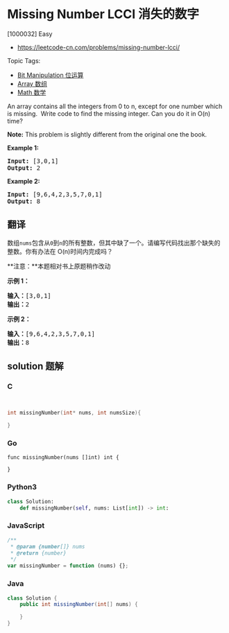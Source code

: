 # Missing Number LCCI 消失的数字

[1000032] Easy

- https://leetcode-cn.com/problems/missing-number-lcci/

Topic Tags:

- [Bit Manipulation 位运算](https://leetcode-cn.com/tag/bit-manipulation/)
- [Array 数组](https://leetcode-cn.com/tag/array/)
- [Math 数学](https://leetcode-cn.com/tag/math/)

An array contains all the integers from 0 to n, except for one number which is missing.  Write code to find the missing integer. Can you do it in O(n) time?

**Note:** This problem is slightly different from the original one the book.

**Example 1:**

<pre><strong>Input: </strong>[3,0,1]
<strong>Output: </strong>2</pre>

**Example 2:**

<pre><strong>Input: </strong>[9,6,4,2,3,5,7,0,1]
<strong>Output: </strong>8
</pre>

## 翻译

数组`nums`包含从`0`到`n`的所有整数，但其中缺了一个。请编写代码找出那个缺失的整数。你有办法在 O(n)时间内完成吗？

**注意：**本题相对书上原题稍作改动

**示例 1：**

<pre><strong>输入：</strong>[3,0,1]
<strong>输出：</strong>2</pre>

**示例 2：**

<pre><strong>输入：</strong>[9,6,4,2,3,5,7,0,1]
<strong>输出：</strong>8
</pre>

## solution 题解

### C

```c


int missingNumber(int* nums, int numsSize){

}


```

### Go

```golang
func missingNumber(nums []int) int {

}
```

### Python3

```python
class Solution:
    def missingNumber(self, nums: List[int]) -> int:
```

### JavaScript

```javascript
/**
 * @param {number[]} nums
 * @return {number}
 */
var missingNumber = function (nums) {};
```

### Java

```java
class Solution {
    public int missingNumber(int[] nums) {

    }
}
```
